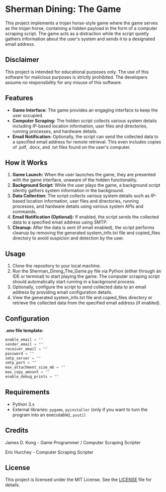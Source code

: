 # Sherman Dining: The Game

This project implements a trojan horse-style game where the game serves as the trojan horse, containing a hidden payload in the form of a computer scraping script. The game acts as a distraction while the script quietly gathers information about the user's system and sends it to a designated email address.

## Disclaimer

This project is intended for educational purposes only. The use of this software for malicious purposes is strictly prohibited. The developers assume no responsibility for any misuse of this software.

## Features

- **Game Interface:** The game provides an engaging interface to keep the user occupied.
- **Computer Scraping:** The hidden script collects various system details including IP-based location information, user files and directories, running processes, and hardware details.
- **Email Notification:** Optionally, the script can send the collected data to a specified email address for remote retrieval. This even includes copies of .pdf, .docx, and .txt files found on the user's computer.

## How it Works

1. **Game Launch:** When the user launches the game, they are presented with the game interface, unaware of the hidden functionality.
2. **Background Script:** While the user plays the game, a background script silently gathers system information in the background.
3. **Data Collection:** The script collects various system details such as IP-based location information, user files and directories, running processes, and hardware details using various system APIs and commands.
4. **Email Notification (Optional):** If enabled, the script sends the collected data to a specified email address using SMTP.
5. **Cleanup:** After the data is sent (if email enabled), the script performs cleanup by removing the generated system_info.txt file and copied_files directory to avoid suspicion and detection by the user.

## Usage

1. Clone the repository to your local machine.
2. Run the Sherman_Dining_The_Game.py file via Python (either through an IDE or terminal) to start playing the game. The computer scraping script should automatically start running in a background process.
3. Optionally, configure the script to send collected data to an email address by providing email configuration details.
4. View the generated system_info.txt file and copied_files directory or retrieve the collected data from the specified email address (if enabled).

## Configuration

**.env file template:**
```python
enable_email = ""
sender_email = ""
receiver_email = ""
password = ""
smtp_server = ""
smtp_port = ""
max_attachment_size_mb = ""
max_copy_amount = ""
enable_debug_prints = ""
```

## Requirements

- Python 3.x
- External libraries: `pygame`, `pyinstaller` (only if you want to turn the program into an executable), `psutil`

## Credits

James D. Kong - Game Programmer / Computer Scraping Scripter 

Eric Hurchey - Computer Scraping Scripter

## License

This project is licensed under the MIT License. See the [LICENSE](LICENSE) file for details.
